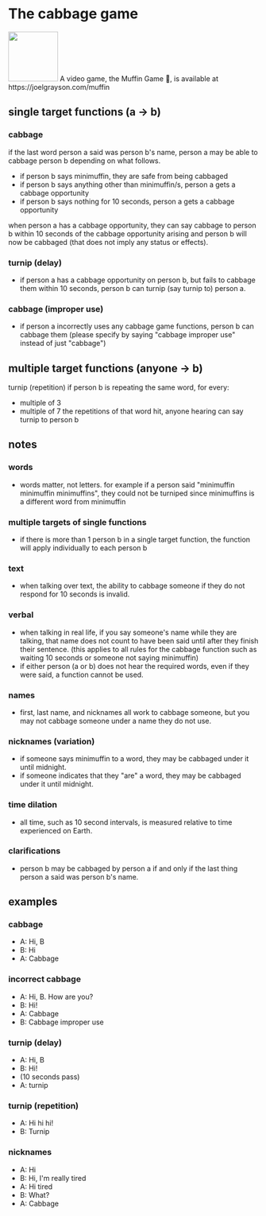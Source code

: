 # The cabbage game

<img src='https://w.joelgrayson.com/image/certified.png' width=100>
A video game, the Muffin Game 🧁, is available at https://joelgrayson.com/muffin

## single target functions (a -> b)
### cabbage
if the last word person a said was person b's name, person a may be able to cabbage person b depending on what follows.
- if person b says minimuffin, they are safe from being cabbaged
- if person b says anything other than minimuffin/s, person a gets a cabbage opportunity
- if person b says nothing for 10 seconds, person a gets a cabbage opportunity

when person a has a cabbage opportunity, they can say cabbage to person b within 10 seconds of the cabbage opportunity arising and person b will now be cabbaged (that does not imply any status or effects).

### turnip (delay)
- if person a has a cabbage opportunity on person b, but fails to cabbage them within 10 seconds, person b can turnip (say turnip to) person a.

### cabbage (improper use)
- if person a incorrectly uses any cabbage game functions, person b can cabbage them (please specify by saying "cabbage improper use" instead of just "cabbage")


## multiple target functions (anyone -> b)
turnip (repetition)
if person b is repeating the same word, for every:
- multiple of 3
- multiple of 7
the repetitions of that word hit, anyone hearing can say turnip to person b


## notes
### words
- words matter, not letters. for example if a person said "minimuffin minimuffin minimuffins", they could not be turniped since minimuffins is a different word from minimuffin

### multiple targets of single functions
- if there is more than 1 person b in a single target function, the function will apply individually to each person b

### text
- when talking over text, the ability to cabbage someone if they do not respond for 10 seconds is invalid.

### verbal
- when talking in real life, if you say someone's name while they are talking, that name does not count to have been said until after they finish their sentence. (this applies to all rules for the cabbage function such as waiting 10 seconds or someone not saying minimuffin)
- if either person (a or b) does not hear the required words, even if they were said, a function cannot be used.

### names
- first, last name, and nicknames all work to cabbage someone, but you may not cabbage someone under a name they do not use.

### nicknames (variation)
- if someone says minimuffin to a word, they may be cabbaged under it until midnight.
- if someone indicates that they "are" a word, they may be cabbaged under it until midnight.

### time dilation
- all time, such as 10 second intervals, is measured relative to time experienced on Earth.

### clarifications
- person b may be cabbaged by person a if and only if the last thing person a said was person b's name.

## examples
### cabbage
- A: Hi, B
- B: Hi
- A: Cabbage

### incorrect cabbage
- A: Hi, B. How are you?
- B: Hi!
- A: Cabbage
- B: Cabbage improper use

### turnip (delay)
- A: Hi, B
- B: Hi!
- (10 seconds pass)
- A: turnip

### turnip (repetition)
- A: Hi hi hi!
- B: Turnip

### nicknames
- A: Hi
- B: Hi, I'm really tired
- A: Hi tired
- B: What?
- A: Cabbage